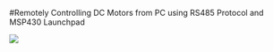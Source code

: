 #Remotely Controlling DC Motors from PC using RS485 Protocol and MSP430 Launchpad

<img src = "http://www.xanthium.in/sites/default/files/site-images/robot-shield-dc-motor-remote-rs485/motors-RS485-Protocol-620px.jpg" />
